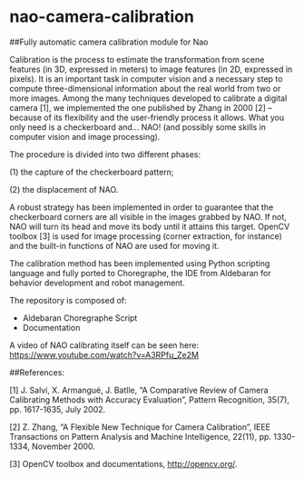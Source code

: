 # nao-camera-calibration
##Fully automatic camera calibration module for Nao

Calibration is the process to estimate the transformation from scene features (in 3D, expressed in meters) to image features (in 2D, expressed in pixels).
It is an important task in computer vision and a necessary step to compute three-dimensional information about the real world from two or more images. 
Among the many techniques developed to calibrate a digital camera [1], we implemented the one published by Zhang in 2000 [2] – because of its flexibility and the user-friendly process it allows. 
What you only need is a checkerboard and… NAO! (and possibly some skills in computer vision and image processing).

The procedure is divided into two different phases:

(1) the capture of the checkerboard pattern; 

(2) the displacement of NAO. 

A robust strategy has been implemented in order to guarantee that the checkerboard corners are all visible in the images grabbed by NAO. 
If not, NAO will turn its head and move its body until it attains this target. 
OpenCV toolbox [3] is used for image processing (corner extraction, for instance) and the built-in functions of NAO are used for moving it. 

The calibration method has been implemented using Python scripting language and fully ported to Choregraphe, the IDE from Aldebaran for behavior development and robot management. 

The repository is composed of:

- Aldebaran Choregraphe Script
- Documentation

A video of NAO calibrating itself can be seen here: https://www.youtube.com/watch?v=A3RPfu_Ze2M

##References:

[1] J. Salvi, X. Armangué, J. Batlle,  “A Comparative Review of Camera Calibrating Methods with Accuracy Evaluation”, Pattern Recognition, 35(7), pp. 1617-1635, July 2002.

[2] Z. Zhang, “A Flexible New Technique for Camera Calibration”, IEEE Transactions on Pattern Analysis and Machine Intelligence, 22(11), pp. 1330-1334, November 2000.

[3] OpenCV toolbox and documentations, http://opencv.org/.
